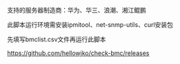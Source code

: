 支持的服务器制造商：华为、华三、浪潮、湘江鲲鹏

此脚本运行环境需安装ipmitool、net-snmp-utils、curl安装包

先填写bmclist.csv文件再运行此脚本

https://github.com/hellowjko/check-bmc/releases
